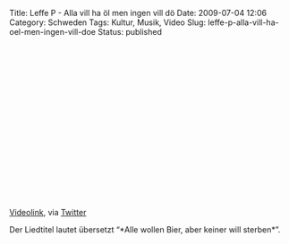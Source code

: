 Title: Leffe P - Alla vill ha öl men ingen vill dö
Date: 2009-07-04 12:06
Category: Schweden
Tags: Kultur, Musik, Video
Slug: leffe-p-alla-vill-ha-oel-men-ingen-vill-doe
Status: published

<p>
<object width="494" height="278">
<param name="allowfullscreen" value="true"></param><param name="allowscriptaccess" value="always"></param><param name="movie" value="http://vimeo.com/moogaloop.swf?clip_id=1686240&amp;server=vimeo.com&amp;show_title=0&amp;show_byline=0&amp;show_portrait=0&amp;color=00ADEF&amp;fullscreen=1"></param>

<embed src="http://vimeo.com/moogaloop.swf?clip_id=1686240&amp;server=vimeo.com&amp;show_title=0&amp;show_byline=0&amp;show_portrait=0&amp;color=00ADEF&amp;fullscreen=1" type="application/x-shockwave-flash" allowfullscreen="true" allowscriptaccess="always" width="494" height="278">
</embed>
</object>
  
[Videolink](http://vimeo.com/1686240), via
[Twitter](http://twitter.com/mexicandogs/statuses/2458244013)

</p>
Der Liedtitel lautet übersetzt “*Alle wollen Bier, aber keiner will
sterben*”.

